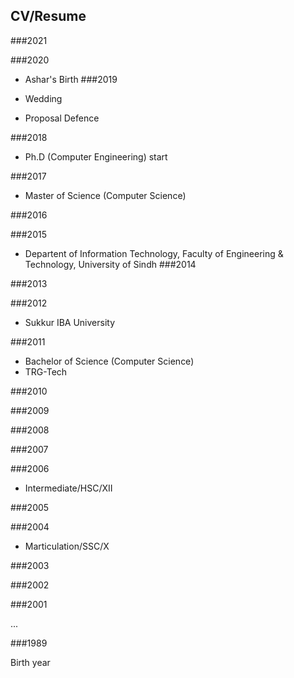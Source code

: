 ## CV/Resume


###2021


###2020
- Ashar's Birth 
###2019

- Wedding
- Proposal Defence

###2018

- Ph.D (Computer Engineering) start

###2017

- Master of Science (Computer Science)

###2016

###2015

- Departent of Information Technology, Faculty of Engineering & Technology, University of Sindh
###2014


###2013

###2012
- Sukkur IBA University

###2011

- Bachelor of Science (Computer Science)
- TRG-Tech

###2010

###2009

###2008

###2007

###2006
- Intermediate/HSC/XII

###2005

###2004

- Marticulation/SSC/X

###2003

###2002

###2001


...


###1989

Birth year

